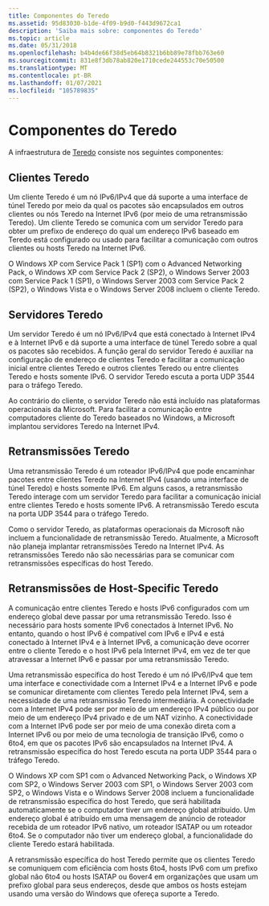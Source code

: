 ```yaml
---
title: Componentes do Teredo
ms.assetid: 95d83030-b1de-4f09-b9d0-f443d9672ca1
description: 'Saiba mais sobre: componentes do Teredo'
ms.topic: article
ms.date: 05/31/2018
ms.openlocfilehash: b4b4de66f38d5eb64b8321b6bb89e78fbb763e60
ms.sourcegitcommit: 831e8f3db78ab820e1710cede244553c70e50500
ms.translationtype: MT
ms.contentlocale: pt-BR
ms.lasthandoff: 01/07/2021
ms.locfileid: "105789835"
---
```

# <a name="teredo-components"></a>Componentes do Teredo

A infraestrutura de [Teredo](about-teredo.md) consiste nos seguintes componentes:

## <a name="teredo-clients"></a>Clientes Teredo

Um cliente Teredo é um nó IPv6/IPv4 que dá suporte a uma interface de túnel Teredo por meio da qual os pacotes são encapsulados em outros clientes ou nós Teredo na Internet IPv6 (por meio de uma retransmissão Teredo). Um cliente Teredo se comunica com um servidor Teredo para obter um prefixo de endereço do qual um endereço IPv6 baseado em Teredo está configurado ou usado para facilitar a comunicação com outros clientes ou hosts Teredo na Internet IPv6.

O Windows XP com Service Pack 1 (SP1) com o Advanced Networking Pack, o Windows XP com Service Pack 2 (SP2), o Windows Server 2003 com Service Pack 1 (SP1), o Windows Server 2003 com Service Pack 2 (SP2), o Windows Vista e o Windows Server 2008 incluem o cliente Teredo.

## <a name="teredo-servers"></a>Servidores Teredo

Um servidor Teredo é um nó IPv6/IPv4 que está conectado à Internet IPv4 e à Internet IPv6 e dá suporte a uma interface de túnel Teredo sobre a qual os pacotes são recebidos. A função geral do servidor Teredo é auxiliar na configuração de endereço de clientes Teredo e facilitar a comunicação inicial entre clientes Teredo e outros clientes Teredo ou entre clientes Teredo e hosts somente IPv6. O servidor Teredo escuta a porta UDP 3544 para o tráfego Teredo.

Ao contrário do cliente, o servidor Teredo não está incluído nas plataformas operacionais da Microsoft. Para facilitar a comunicação entre computadores cliente do Teredo baseados no Windows, a Microsoft implantou servidores Teredo na Internet IPv4.

## <a name="teredo-relays"></a>Retransmissões Teredo

Uma retransmissão Teredo é um roteador IPv6/IPv4 que pode encaminhar pacotes entre clientes Teredo na Internet IPv4 (usando uma interface de túnel Teredo) e hosts somente IPv6. Em alguns casos, a retransmissão Teredo interage com um servidor Teredo para facilitar a comunicação inicial entre clientes Teredo e hosts somente IPv6. A retransmissão Teredo escuta na porta UDP 3544 para o tráfego Teredo.

Como o servidor Teredo, as plataformas operacionais da Microsoft não incluem a funcionalidade de retransmissão Teredo. Atualmente, a Microsoft não planeja implantar retransmissões Teredo na Internet IPv4. As retransmissões Teredo não são necessárias para se comunicar com retransmissões específicas do host Teredo.

## <a name="teredo-host-specific-relays"></a>Retransmissões de Host-Specific Teredo

A comunicação entre clientes Teredo e hosts IPv6 configurados com um endereço global deve passar por uma retransmissão Teredo. Isso é necessário para hosts somente IPv6 conectados à Internet IPv6. No entanto, quando o host IPv6 é compatível com IPv6 e IPv4 e está conectado à Internet IPv4 e à Internet IPv6, a comunicação deve ocorrer entre o cliente Teredo e o host IPv6 pela Internet IPv4, em vez de ter que atravessar a Internet IPv6 e passar por uma retransmissão Teredo.

Uma retransmissão específica do host Teredo é um nó IPv6/IPv4 que tem uma interface e conectividade com a Internet IPv4 e a Internet IPv6 e pode se comunicar diretamente com clientes Teredo pela Internet IPv4, sem a necessidade de uma retransmissão Teredo intermediária. A conectividade com a Internet IPv4 pode ser por meio de um endereço IPv4 público ou por meio de um endereço IPv4 privado e de um NAT vizinho. A conectividade com a Internet IPv6 pode ser por meio de uma conexão direta com a Internet IPv6 ou por meio de uma tecnologia de transição IPv6, como o 6to4, em que os pacotes IPv6 são encapsulados na Internet IPv4. A retransmissão específica do host Teredo escuta na porta UDP 3544 para o tráfego Teredo.

O Windows XP com SP1 com o Advanced Networking Pack, o Windows XP com SP2, o Windows Server 2003 com SP1, o Windows Server 2003 com SP2, o Windows Vista e o Windows Server 2008 incluem a funcionalidade de retransmissão específica do host Teredo, que será habilitada automaticamente se o computador tiver um endereço global atribuído. Um endereço global é atribuído em uma mensagem de anúncio de roteador recebida de um roteador IPv6 nativo, um roteador ISATAP ou um roteador 6to4. Se o computador não tiver um endereço global, a funcionalidade do cliente Teredo estará habilitada.

A retransmissão específica do host Teredo permite que os clientes Teredo se comuniquem com eficiência com hosts 6to4, hosts IPv6 com um prefixo global não 6to4 ou hosts ISATAP ou 6over4 em organizações que usam um prefixo global para seus endereços, desde que ambos os hosts estejam usando uma versão do Windows que ofereça suporte a Teredo.

 

 




